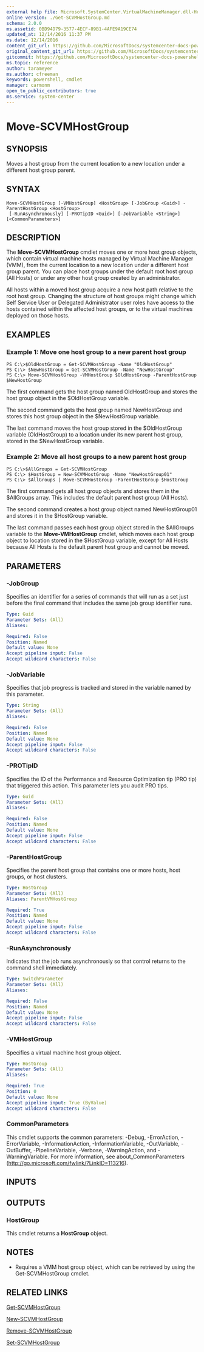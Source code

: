 ```yaml
---
external help file: Microsoft.SystemCenter.VirtualMachineManager.dll-Help.xml
online version: ./Get-SCVMHostGroup.md
schema: 2.0.0
ms.assetid: 0BD94D79-3577-4ECF-89B1-4AFE9A19CE74
updated_at: 12/14/2016 11:37 PM
ms.date: 12/14/2016
content_git_url: https://github.com/MicrosoftDocs/systemcenter-docs-powershell/blob/master/systemcenter-cmdlets/SystemCenter2016/VirtualMachineManager/v1/Move-SCVMHostGroup.md
original_content_git_url: https://github.com/MicrosoftDocs/systemcenter-docs-powershell/blob/master/systemcenter-cmdlets/SystemCenter2016/VirtualMachineManager/v1/Move-SCVMHostGroup.md
gitcommit: https://github.com/MicrosoftDocs/systemcenter-docs-powershell/blob/ddd0fefc9adaabb9394eb6c21b33370913d1830d/systemcenter-cmdlets/SystemCenter2016/VirtualMachineManager/v1/Move-SCVMHostGroup.md
ms.topic: reference
author: tarameyer
ms.author: cfreeman
keywords: powershell, cmdlet
manager: carmonm
open_to_public_contributors: true
ms.service: system-center
---
```


# Move-SCVMHostGroup

## SYNOPSIS
Moves a host group from the current location to a new location under a different host group parent.

## SYNTAX

```
Move-SCVMHostGroup [-VMHostGroup] <HostGroup> [-JobGroup <Guid>] -ParentHostGroup <HostGroup>
 [-RunAsynchronously] [-PROTipID <Guid>] [-JobVariable <String>] [<CommonParameters>]
```

## DESCRIPTION
The **Move-SCVMHostGroup** cmdlet moves one or more host group objects, which contain virtual machine hosts managed by Virtual Machine Manager (VMM), from the current location to a new location under a different host group parent.
You can place host groups under the default root host group (All Hosts) or under any other host group created by an administrator.

All hosts within a moved host group acquire a new host path relative to the root host group.
Changing the structure of host groups might change which Self Service User or Delegated Administrator user roles have access to the hosts contained within the affected host groups, or to the virtual machines deployed on those hosts.

## EXAMPLES

### Example 1: Move one host group to a new parent host group
```
PS C:\>$OldHostGroup = Get-SCVMHostGroup -Name "OldHostGroup"
PS C:\> $NewHostGroup = Get-SCVMHostGroup -Name "NewHostGroup"
PS C:\> Move-SCVMHostGroup -VMHostGroup $OldHostGroup -ParentHostGroup $NewHostGroup
```

The first command gets the host group named OldHostGroup and stores the host group object in the $OldHostGroup variable.

The second command gets the host group named NewHostGroup and stores this host group object in the $NewHostGroup variable.

The last command moves the host group stored in the $OldHostGroup variable (OldHostGroup) to a location under its new parent host group, stored in the $NewHostGroup variable.

### Example 2: Move all host groups to a new parent host group
```
PS C:\>$AllGroups = Get-SCVMHostGroup
PS C:\> $HostGroup = New-SCVMHostGroup -Name "NewHostGroup01" 
PS C:\> $AllGroups | Move-SCVMHostGroup -ParentHostGroup $HostGroup
```

The first command gets all host group objects and stores them in the $AllGroups array.
This includes the default parent host group (All Hosts).

The second command creates a host group object named NewHostGroup01 and stores it in the $HostGroup variable.

The last command passes each host group object stored in the $AllGroups variable to the **Move-VMHostGroup** cmdlet, which moves each host group object to location stored in the $HostGroup variable, except for All Hosts because All Hosts is the default parent host group and cannot be moved.

## PARAMETERS

### -JobGroup
Specifies an identifier for a series of commands that will run as a set just before the final command that includes the same job group identifier runs.

```yaml
Type: Guid
Parameter Sets: (All)
Aliases: 

Required: False
Position: Named
Default value: None
Accept pipeline input: False
Accept wildcard characters: False
```

### -JobVariable
Specifies that job progress is tracked and stored in the variable named by this parameter.

```yaml
Type: String
Parameter Sets: (All)
Aliases: 

Required: False
Position: Named
Default value: None
Accept pipeline input: False
Accept wildcard characters: False
```

### -PROTipID
Specifies the ID of the Performance and Resource Optimization tip (PRO tip) that triggered this action.
This parameter lets you audit PRO tips.

```yaml
Type: Guid
Parameter Sets: (All)
Aliases: 

Required: False
Position: Named
Default value: None
Accept pipeline input: False
Accept wildcard characters: False
```

### -ParentHostGroup
Specifies the parent host group that contains one or more hosts, host groups, or host clusters.

```yaml
Type: HostGroup
Parameter Sets: (All)
Aliases: ParentVMHostGroup

Required: True
Position: Named
Default value: None
Accept pipeline input: False
Accept wildcard characters: False
```

### -RunAsynchronously
Indicates that the job runs asynchronously so that control returns to the command shell immediately.

```yaml
Type: SwitchParameter
Parameter Sets: (All)
Aliases: 

Required: False
Position: Named
Default value: None
Accept pipeline input: False
Accept wildcard characters: False
```

### -VMHostGroup
Specifies a virtual machine host group object.

```yaml
Type: HostGroup
Parameter Sets: (All)
Aliases: 

Required: True
Position: 0
Default value: None
Accept pipeline input: True (ByValue)
Accept wildcard characters: False
```

### CommonParameters
This cmdlet supports the common parameters: -Debug, -ErrorAction, -ErrorVariable, -InformationAction, -InformationVariable, -OutVariable, -OutBuffer, -PipelineVariable, -Verbose, -WarningAction, and -WarningVariable. For more information, see about_CommonParameters (http://go.microsoft.com/fwlink/?LinkID=113216).

## INPUTS

## OUTPUTS

### HostGroup
This cmdlet returns a **HostGroup** object.

## NOTES
* Requires a VMM host group object, which can be retrieved by using the Get-SCVMHostGroup cmdlet.

## RELATED LINKS

[Get-SCVMHostGroup](xref:SystemCenter2016/VirtualMachineManager/v1/Get-SCVMHostGroup.md)

[New-SCVMHostGroup](xref:SystemCenter2016/VirtualMachineManager/v1/New-SCVMHostGroup.md)

[Remove-SCVMHostGroup](xref:SystemCenter2016/VirtualMachineManager/v1/Remove-SCVMHostGroup.md)

[Set-SCVMHostGroup](xref:SystemCenter2016/VirtualMachineManager/v1/Set-SCVMHostGroup.md)

